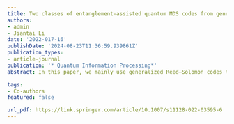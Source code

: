 ```yaml
---
title: Two classes of entanglement-assisted quantum MDS codes from generalized Reed–Solomon codes 
authors:
- admin
- Jiantai Li
date: '2022-017-16'
publishDate: '2024-08-23T11:36:59.939861Z'
publication_types:
- article-journal
publication: '* Quantum Information Processing*'
abstract: In this paper, we mainly use generalized Reed–Solomon codes to construct two classes of entanglement-assisted quantum MDS codes (EAQMDS codes for brevity), whose parameters are not covered by previously known ones. Moreover, the lengths of these EAQMDS codes are not divisors of $q^2+1$, and the parameter c, the number of entangled bits, is more flexible.

tags:
- Co-authors
featured: false

url_pdf: https://link.springer.com/article/10.1007/s11128-022-03595-6
---
```

